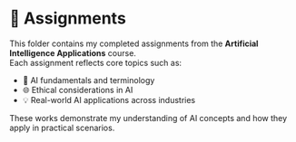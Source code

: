 # 📂 Assignments

This folder contains my completed assignments from the **Artificial Intelligence Applications** course.  
Each assignment reflects core topics such as:

- 🤖 AI fundamentals and terminology  
- 🌐 Ethical considerations in AI  
- 💡 Real-world AI applications across industries  

These works demonstrate my understanding of AI concepts and how they apply in practical scenarios.

